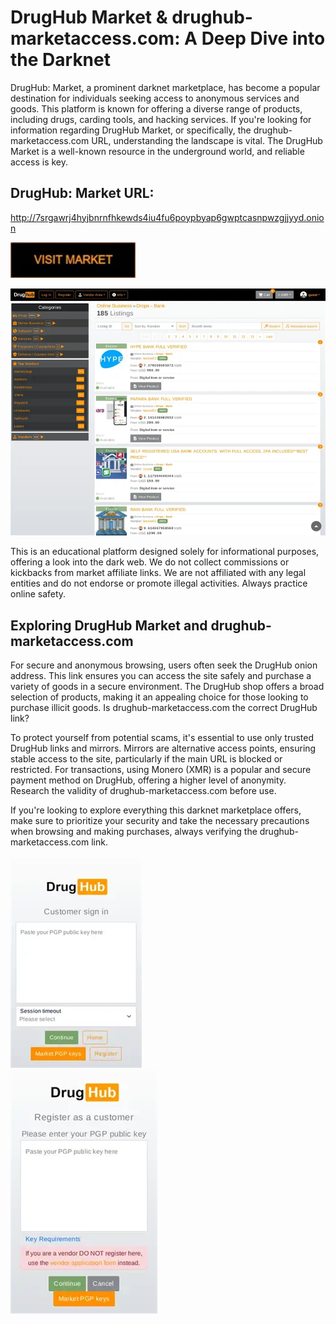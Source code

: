 # DrugHub Market & drughub-marketaccess.com: A Deep Dive into the Darknet

DrugHub: Market, a prominent darknet marketplace, has become a popular destination for individuals seeking access to anonymous services and goods. This platform is known for offering a diverse range of products, including drugs, carding tools, and hacking services. If you're looking for information regarding DrugHub Market, or specifically, the drughub-marketaccess.com URL, understanding the landscape is vital. The DrugHub Market is a well-known resource in the underground world, and reliable access is key.

## DrugHub: Market URL:

http://7srgawrj4hyjbnrnfhkewds4iu4fu6poypbyap6gwptcasnpwzgjjyyd.onion

[<img src="/texts/sketch.webp" width="200">](http://7srgawrj4hyjbnrnfhkewds4iu4fu6poypbyap6gwptcasnpwzgjjyyd.onion)


<a href="http://7srgawrj4hyjbnrnfhkewds4iu4fu6poypbyap6gwptcasnpwzgjjyyd.onion"><img src="/texts/queue.webp" alt="image" style="max-width: 100%;"><a>

This is an educational platform designed solely for informational purposes, offering a look into the dark web. We do not collect commissions or kickbacks from market affiliate links. We are not affiliated with any legal entities and do not endorse or promote illegal activities. Always practice online safety.

## Exploring DrugHub Market and drughub-marketaccess.com

For secure and anonymous browsing, users often seek the DrugHub onion address. This link ensures you can access the site safely and purchase a variety of goods in a secure environment. The DrugHub shop offers a broad selection of products, making it an appealing choice for those looking to purchase illicit goods. Is drughub-marketaccess.com the correct DrugHub link?

To protect yourself from potential scams, it's essential to use only trusted DrugHub links and mirrors. Mirrors are alternative access points, ensuring stable access to the site, particularly if the main URL is blocked or restricted. For transactions, using Monero (XMR) is a popular and secure payment method on DrugHub, offering a higher level of anonymity. Research the validity of drughub-marketaccess.com before use.

If you're looking to explore everything this darknet marketplace offers, make sure to prioritize your security and take the necessary precautions when browsing and making purchases, always verifying the drughub-marketaccess.com link.


<a href="http://7srgawrj4hyjbnrnfhkewds4iu4fu6poypbyap6gwptcasnpwzgjjyyd.onion"><img src="/texts/bitmap.webp" alt="image" style="max-width: 100%;"><a>  
<a href="http://7srgawrj4hyjbnrnfhkewds4iu4fu6poypbyap6gwptcasnpwzgjjyyd.onion"><img src="/texts/light.webp" alt="image" style="max-width: 100%;"><a>